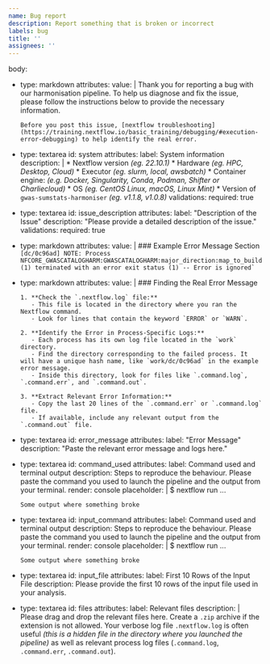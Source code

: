```yaml
---
name: Bug report
description: Report something that is broken or incorrect
labels: bug
title: ''
assignees: ''
---
```


body:
  - type: markdown
    attributes:
      value: |
        Thank you for reporting a bug with our harmonisation pipeline. To help us diagnose and fix the issue, please follow the instructions below to provide the necessary information.
        
        Before you post this issue, [nextflow troubleshooting](https://training.nextflow.io/basic_training/debugging/#execution-error-debugging) to help identify the real error.
  - type: textarea
    id: system
    attributes:
      label: System information
      description: |
        * Nextflow version _(eg. 22.10.1)_
        * Hardware _(eg. HPC, Desktop, Cloud)_
        * Executor _(eg. slurm, local, awsbatch)_
        * Container engine: _(e.g. Docker, Singularity, Conda, Podman, Shifter or Charliecloud)_
        * OS _(eg. CentOS Linux, macOS, Linux Mint)_
        * Version of `gwas-sumstats-harmoniser` _(eg. v1.1.8, v1.0.8)_
    validations:
      required: true
  - type: textarea
    id: issue_description
    attributes:
      label: "Description of the Issue"
      description: "Please provide a detailed description of the issue."
    validations:
      required: true
  - type: markdown
    attributes:
      value: |
        ### Example Error Message Section
        ```
        [dc/0c96ad] NOTE: Process NFCORE_GWASCATALOGHARM:GWASCATALOGHARM:major_direction:map_to_build (1) terminated with an error exit status (1) -- Error is ignored`
        ```
  - type: markdown
    attributes:
      value: |
        ### Finding the Real Error Message

        1. **Check the `.nextflow.log` file:**
           - This file is located in the directory where you ran the Nextflow command.
           - Look for lines that contain the keyword `ERROR` or `WARN`.

        2. **Identify the Error in Process-Specific Logs:**
           - Each process has its own log file located in the `work` directory.
           - Find the directory corresponding to the failed process. It will have a unique hash name, like `work/dc/0c96ad` in the example error message.
           - Inside this directory, look for files like `.command.log`, `.command.err`, and `.command.out`.

        3. **Extract Relevant Error Information:**
           - Copy the last 20 lines of the `.command.err` or `.command.log` file.
           - If available, include any relevant output from the `.command.out` file.
  - type: textarea
    id: error_message
    attributes:
      label: "Error Message"
      description: "Paste the relevant error message and logs here."
  - type: textarea
    id: command_used
    attributes:
      label: Command used and terminal output
      description: Steps to reproduce the behaviour. Please paste the command you used to launch the pipeline and the output from your terminal.
      render: console
      placeholder: |
        $ nextflow run ...

        Some output where something broke
  - type: textarea
    id: input_command
    attributes:
      label: Command used and terminal output
      description: Steps to reproduce the behaviour. Please paste the command you used to launch the pipeline and the output from your terminal.
      render: console
      placeholder: |
        $ nextflow run ...

        Some output where something broke
  - type: textarea
    id: input_file
    attributes:
      label: First 10 Rows of the Input File
      description: Please provide the first 10 rows of the input file used in your analysis.
  - type: textarea
    id: files
    attributes:
      label: Relevant files
      description: |
        Please drag and drop the relevant files here. Create a `.zip` archive if the extension is not allowed.
        Your verbose log file `.nextflow.log` is often useful _(this is a hidden file in the directory where you launched the pipeline)_ as well as relevant process log files (`.command.log`, `.command.err`, `.command.out`).
